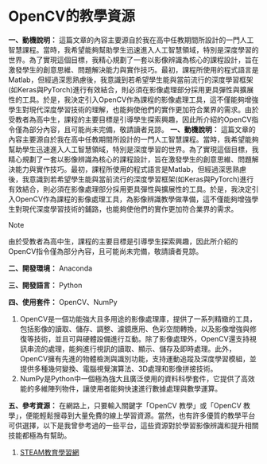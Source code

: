 # OpenCV的教學資源
 
 **一、動機說明：** 這篇文章的內容主要源自於我在高中任教期間所設計的一門人工智慧課程。當時，我希望能夠幫助學生迅速進入人工智慧領域，特別是深度學習的世界。為了實現這個目標，我精心規劃了一套以影像辨識為核心的課程設計，旨在激發學生的創意思維、問題解決能力與實作技巧。最初，課程所使用的程式語言是Matlab，但經過深思熟慮後，我意識到若希望學生能與當前流行的深度學習框架(如Keras與PyTorch)進行有效結合，則必須在影像處理部分採用更具彈性與擴展性的工具。於是，我決定引入OpenCV作為課程的影像處理工具，這不僅能夠增強學生對現代深度學習技術的理解，也能夠使他們的實作更加符合業界的需求。由於受教者為高中生，課程的主要目標是引導學生探索興趣，因此所介紹的OpenCV指令僅為部分內容，且可能尚未完備，敬請讀者見諒。
 **一、動機說明：** 這篇文章的內容主要源自於我在高中任教期間所設計的一門人工智慧課程。當時，我希望能夠幫助學生迅速進入人工智慧領域，特別是深度學習的世界。為了實現這個目標，我精心規劃了一套以影像辨識為核心的課程設計，旨在激發學生的創意思維、問題解決能力與實作技巧。最初，課程所使用的程式語言是Matlab，但經過深思熟慮後，我意識到若希望學生能與當前流行的深度學習框架(如Keras與PyTorch)進行有效結合，則必須在影像處理部分採用更具彈性與擴展性的工具。於是，我決定引入OpenCV作為課程的影像處理工具，為影像辨識教學做準備，這不僅能夠增強學生對現代深度學習技術的鋪路，也能夠使他們的實作更加符合業界的需求。
 
 > [!Note]
 > 由於受教者為高中生，課程的主要目標是引導學生探索興趣，因此所介紹的OpenCV指令僅為部分內容，且可能尚未完備，敬請讀者見諒。
 
 **二、開發環境：** Anaconda
 
 **三、開發語言：** Python
 
 **四、使用套件：** OpenCV、NumPy
 1. OpenCV是一個功能強大且多用途的影像處理庫，提供了一系列精緻的工具，包括影像的讀取、儲存、調整、濾鏡應用、色彩空間轉換，以及影像增強與修復等技術，並且可與硬體設備進行互動。除了影像處理外，OpenCV還支持視訊串流的處理，能夠進行視訊的讀取、顯示、儲存及即時處理。此外，OpenCV擁有先進的物體檢測與識別功能，支持運動追蹤及深度學習模組，並提供多種幾何變換、電腦視覺演算法、3D處理和影像拼接技術。
 2. NumPy是Python中一個極為強大且廣泛使用的資料科學套件，它提供了高效能的多維陣列物件，讓使用者能夠快速進行數據處理與數學運算。
 
 **五、參考資源：** 在網路上，只要輸入關鍵字「OpenCV 教學」或「OpenCV 教學」，便能輕鬆搜尋到大量免費的線上學習資源。當然，也有許多優質的教學平台可供選擇，以下是我曾參考過的一些平台，這些資源對於學習影像辨識和提升相關技能都極為有幫助。
 1. [STEAM教育學習網](https://steam.oxxostudio.tw/category/python/ai/opencv-index.html)

